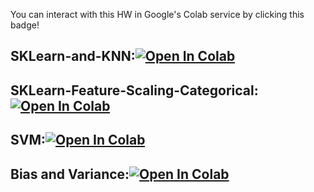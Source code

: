 You can interact with this HW in Google's Colab service by clicking this badge!

## SKLearn-and-KNN:[![Open In Colab](https://colab.research.google.com/assets/colab-badge.svg)](https://colab.research.google.com/github/diego898/cs3262-f22/blob/main/notebooks/lectures/SKLearn-and-KNN.ipynb)

## SKLearn-Feature-Scaling-Categorical:[![Open In Colab](https://colab.research.google.com/assets/colab-badge.svg)](https://colab.research.google.com/github/diego898/cs3262-f22/blob/main/notebooks/lectures/SKLearn-Feature-Scaling-Categorical.ipynb)

## SVM:[![Open In Colab](https://colab.research.google.com/assets/colab-badge.svg)](https://colab.research.google.com/github/diego898/cs3262-f22/blob/main/notebooks/lectures/SVM.ipynb)

## Bias and Variance:[![Open In Colab](https://colab.research.google.com/assets/colab-badge.svg)](https://colab.research.google.com/github/diego898/cs3262-f22/blob/main/notebooks/lectures/Bias-and-Variance.ipynb)